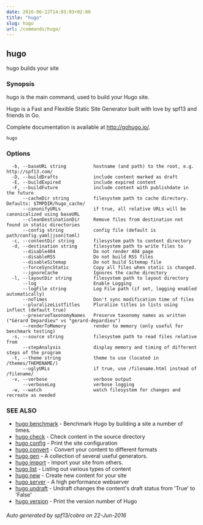 ```yaml
---
date: 2016-06-22T14:03:03+02:00
title: "hugo"
slug: hugo
url: /commands/hugo/
---
```

## hugo

hugo builds your site

### Synopsis


hugo is the main command, used to build your Hugo site.

Hugo is a Fast and Flexible Static Site Generator
built with love by spf13 and friends in Go.

Complete documentation is available at http://gohugo.io/.

```
hugo
```

### Options

```
  -b, --baseURL string          hostname (and path) to the root, e.g. http://spf13.com/
  -D, --buildDrafts             include content marked as draft
  -E, --buildExpired            include expired content
  -F, --buildFuture             include content with publishdate in the future
      --cacheDir string         filesystem path to cache directory. Defaults: $TMPDIR/hugo_cache/
      --canonifyURLs            if true, all relative URLs will be canonicalized using baseURL
      --cleanDestinationDir     Remove files from destination not found in static directories
      --config string           config file (default is path/config.yaml|json|toml)
  -c, --contentDir string       filesystem path to content directory
  -d, --destination string      filesystem path to write files to
      --disable404              Do not render 404 page
      --disableRSS              Do not build RSS files
      --disableSitemap          Do not build Sitemap file
      --forceSyncStatic         Copy all files when static is changed.
      --ignoreCache             Ignores the cache directory
  -l, --layoutDir string        filesystem path to layout directory
      --log                     Enable Logging
      --logFile string          Log File path (if set, logging enabled automatically)
      --noTimes                 Don't sync modification time of files
      --pluralizeListTitles     Pluralize titles in lists using inflect (default true)
      --preserveTaxonomyNames   Preserve taxonomy names as written ("Gérard Depardieu" vs "gerard-depardieu")
      --renderToMemory          render to memory (only useful for benchmark testing)
  -s, --source string           filesystem path to read files relative from
      --stepAnalysis            display memory and timing of different steps of the program
  -t, --theme string            theme to use (located in /themes/THEMENAME/)
      --uglyURLs                if true, use /filename.html instead of /filename/
  -v, --verbose                 verbose output
      --verboseLog              verbose logging
  -w, --watch                   watch filesystem for changes and recreate as needed
```

### SEE ALSO
* [hugo benchmark](/commands/hugo_benchmark/)	 - Benchmark Hugo by building a site a number of times.
* [hugo check](/commands/hugo_check/)	 - Check content in the source directory
* [hugo config](/commands/hugo_config/)	 - Print the site configuration
* [hugo convert](/commands/hugo_convert/)	 - Convert your content to different formats
* [hugo gen](/commands/hugo_gen/)	 - A collection of several useful generators.
* [hugo import](/commands/hugo_import/)	 - Import your site from others.
* [hugo list](/commands/hugo_list/)	 - Listing out various types of content
* [hugo new](/commands/hugo_new/)	 - Create new content for your site
* [hugo server](/commands/hugo_server/)	 - A high performance webserver
* [hugo undraft](/commands/hugo_undraft/)	 - Undraft changes the content's draft status from 'True' to 'False'
* [hugo version](/commands/hugo_version/)	 - Print the version number of Hugo

###### Auto generated by spf13/cobra on 22-Jun-2016
